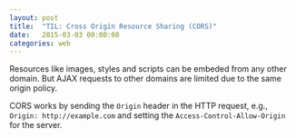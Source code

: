 ```yaml
---
layout: post
title:  "TIL: Cross Origin Resource Sharing (CORS)"
date:   2015-03-03 00:00:00
categories: web
---
```


Resources like images, styles and scripts can be embeded from any other domain. But AJAX requests to other domains are limited due to the same origin policy.

CORS works by sending the `Origin` header in the HTTP request, e.g., `Origin: http://example.com` and setting the `Access-Control-Allow-Origin` for the server.
